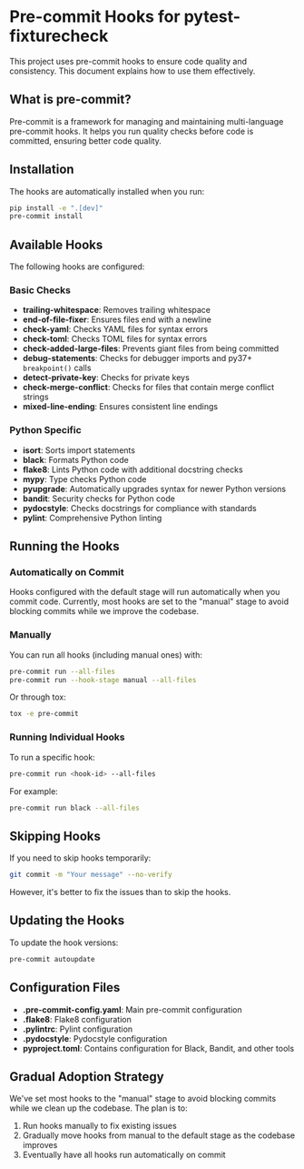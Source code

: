 # Pre-commit Hooks for pytest-fixturecheck

This project uses pre-commit hooks to ensure code quality and consistency. This document explains how to use them effectively.

## What is pre-commit?

Pre-commit is a framework for managing and maintaining multi-language pre-commit hooks. It helps you run quality checks before code is committed, ensuring better code quality.

## Installation

The hooks are automatically installed when you run:

```bash
pip install -e ".[dev]"
pre-commit install
```

## Available Hooks

The following hooks are configured:

### Basic Checks

- **trailing-whitespace**: Removes trailing whitespace
- **end-of-file-fixer**: Ensures files end with a newline
- **check-yaml**: Checks YAML files for syntax errors
- **check-toml**: Checks TOML files for syntax errors
- **check-added-large-files**: Prevents giant files from being committed
- **debug-statements**: Checks for debugger imports and py37+ `breakpoint()` calls
- **detect-private-key**: Checks for private keys
- **check-merge-conflict**: Checks for files that contain merge conflict strings
- **mixed-line-ending**: Ensures consistent line endings

### Python Specific

- **isort**: Sorts import statements
- **black**: Formats Python code
- **flake8**: Lints Python code with additional docstring checks
- **mypy**: Type checks Python code
- **pyupgrade**: Automatically upgrades syntax for newer Python versions
- **bandit**: Security checks for Python code
- **pydocstyle**: Checks docstrings for compliance with standards
- **pylint**: Comprehensive Python linting

## Running the Hooks

### Automatically on Commit

Hooks configured with the default stage will run automatically when you commit code. Currently, most hooks are set to the "manual" stage to avoid blocking commits while we improve the codebase.

### Manually

You can run all hooks (including manual ones) with:

```bash
pre-commit run --all-files
pre-commit run --hook-stage manual --all-files
```

Or through tox:

```bash
tox -e pre-commit
```

### Running Individual Hooks

To run a specific hook:

```bash
pre-commit run <hook-id> --all-files
```

For example:

```bash
pre-commit run black --all-files
```

## Skipping Hooks

If you need to skip hooks temporarily:

```bash
git commit -m "Your message" --no-verify
```

However, it's better to fix the issues than to skip the hooks.

## Updating the Hooks

To update the hook versions:

```bash
pre-commit autoupdate
```

## Configuration Files

- **.pre-commit-config.yaml**: Main pre-commit configuration
- **.flake8**: Flake8 configuration
- **.pylintrc**: Pylint configuration
- **.pydocstyle**: Pydocstyle configuration
- **pyproject.toml**: Contains configuration for Black, Bandit, and other tools

## Gradual Adoption Strategy

We've set most hooks to the "manual" stage to avoid blocking commits while we clean up the codebase. The plan is to:

1. Run hooks manually to fix existing issues
2. Gradually move hooks from manual to the default stage as the codebase improves
3. Eventually have all hooks run automatically on commit
